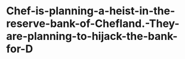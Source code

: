 # Chef-is-planning-a-heist-in-the-reserve-bank-of-Chefland.-They-are-planning-to-hijack-the-bank-for-D